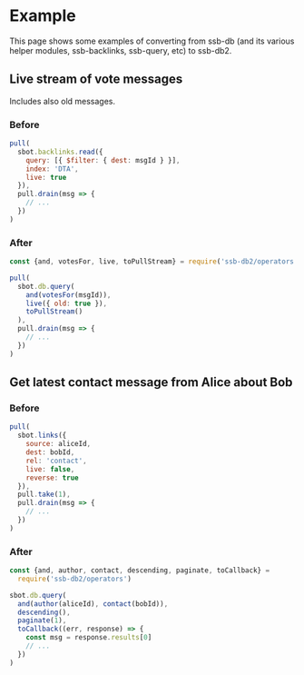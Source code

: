 # Example

This page shows some examples of converting from ssb-db (and its various helper modules, ssb-backlinks, ssb-query, etc) to ssb-db2.

## Live stream of vote messages

Includes also old messages.

### Before

```js
pull(
  sbot.backlinks.read({
    query: [{ $filter: { dest: msgId } }],
    index: 'DTA',
    live: true
  }),
  pull.drain(msg => {
    // ...
  })
)
```

### After

```js
const {and, votesFor, live, toPullStream} = require('ssb-db2/operators')

pull(
  sbot.db.query(
    and(votesFor(msgId)),
    live({ old: true }),
    toPullStream()
  ),
  pull.drain(msg => {
    // ...
  })
)
```

## Get latest contact message from Alice about Bob

### Before

```js
pull(
  sbot.links({
    source: aliceId,
    dest: bobId,
    rel: 'contact',
    live: false,
    reverse: true
  }),
  pull.take(1),
  pull.drain(msg => {
    // ...
  })
)
```

### After

```js
const {and, author, contact, descending, paginate, toCallback} =
  require('ssb-db2/operators')

sbot.db.query(
  and(author(aliceId), contact(bobId)),
  descending(),
  paginate(1),
  toCallback((err, response) => {
    const msg = response.results[0]
    // ...
  })
)
```
